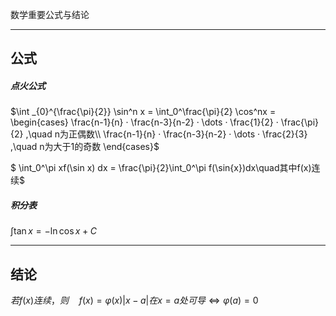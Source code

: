 数学重要公式与结论

****

## 公式

##### 点火公式

$\int _{0}^{\frac{\pi}{2}} \sin^n x = \int_0^\frac{\pi}{2} \cos^nx = 
\begin{cases} 
\frac{n-1}{n} · \frac{n-3}{n-2} · \dots · \frac{1}{2} · \frac{\pi}{2} ,\quad n为正偶数\\
\frac{n-1}{n} · \frac{n-3}{n-2} · \dots · \frac{2}{3} ,\quad n为大于1的奇数
\end{cases}$



$ \int_0^\pi xf(\sin x) dx = \frac{\pi}{2}\int_0^\pi f(\sin{x})dx\quad其中f(x)连续$



##### 积分表

$\int {\tan{x}} = -\ln{\cos{x}}+C$









****

## 结论

$若f(x)连续，则\quad f(x)=\varphi(x)|x-a|在x=a处可导\Leftrightarrow\varphi(a)=0$

